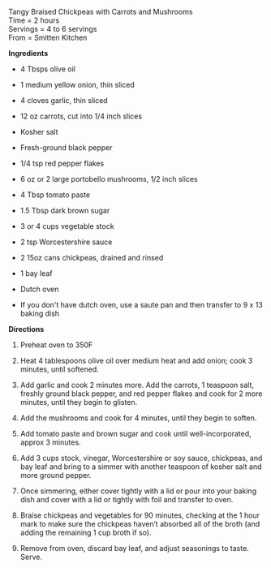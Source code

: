 Tangy Braised Chickpeas with Carrots and Mushrooms\
Time = 2 hours\
Servings = 4 to 6 servings\
From = Smitten Kitchen 


**Ingredients**

- 4 Tbsps olive oil
- 1 medium yellow onion, thin sliced
- 4 cloves garlic, thin sliced
- 12 oz carrots, cut into 1/4 inch slices
- Kosher salt
- Fresh-ground black pepper
- 1/4 tsp red pepper flakes
- 6 oz or 2 large portobello mushrooms, 1/2 inch slices
- 4 Tbsp tomato paste
- 1.5 Tbsp dark brown sugar
- 3 or 4 cups vegetable stock
- 2 tsp Worcestershire sauce
- 2 15oz cans chickpeas, drained and rinsed
- 1 bay leaf

- Dutch oven
- If you don't have dutch oven, use a saute pan and then transfer to 9 x 13 baking dish

**Directions**

1. Preheat oven to 350F

2. Heat 4 tablespoons olive oil over medium heat and add onion; cook 3 minutes, until softened. 

3. Add garlic and cook 2 minutes more. Add the carrots, 1 teaspoon salt, freshly ground black pepper, and red pepper flakes and cook for 2 more minutes, until they begin to glisten. 

4. Add the mushrooms and cook for 4 minutes, until they begin to soften. 

5. Add tomato paste and brown sugar and cook until well-incorporated, approx 3 minutes. 

6. Add 3 cups stock, vinegar, Worcestershire or soy sauce, chickpeas, and bay leaf and bring to a simmer with another teaspoon of kosher salt and more ground pepper.

7. Once simmering, either cover tightly with a lid or pour into your baking dish and cover with a lid or tightly with foil and transfer to oven. 

8. Braise chickpeas and vegetables for 90 minutes, checking at the 1 hour mark to make sure the chickpeas haven’t absorbed all of the broth (and adding the remaining 1 cup broth if so). 

9. Remove from oven, discard bay leaf, and adjust seasonings to taste. Serve. 


